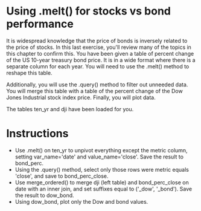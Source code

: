 # Using .melt() for stocks vs bond performance
It is widespread knowledge that the price of bonds is inversely related to the price of stocks. In this last exercise, you'll review many of the topics in this chapter to confirm this. You have been given a table of percent change of the US 10-year treasury bond price. It is in a wide format where there is a separate column for each year. You will need to use the .melt() method to reshape this table.

Additionally, you will use the .query() method to filter out unneeded data. You will merge this table with a table of the percent change of the Dow Jones Industrial stock index price. Finally, you will plot data.

The tables ten_yr and dji have been loaded for you.

# Instructions
- Use .melt() on ten_yr to unpivot everything except the metric column, setting var_name='date' and value_name='close'. Save the result to bond_perc.
- Using the .query() method, select only those rows were metric equals 'close', and save to bond_perc_close.
- Use merge_ordered() to merge dji (left table) and bond_perc_close on date with an inner join, and set suffixes equal to ('_dow', '_bond'). Save the result to dow_bond.
- Using dow_bond, plot only the Dow and bond values.

